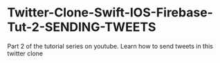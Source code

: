 # Twitter-Clone-Swift-IOS-Firebase-Tut-2-SENDING-TWEETS
Part 2 of the tutorial series on youtube. Learn how to send tweets in this twitter clone
